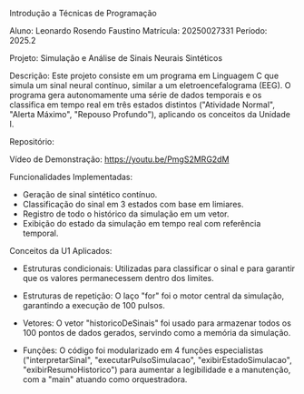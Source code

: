 Introdução a Técnicas de Programação

Aluno: Leonardo Rosendo Faustino
Matrícula: 20250027331
Período: 2025.2


Projeto: Simulação e Análise de Sinais Neurais Sintéticos

Descrição: 
	Este projeto consiste em um programa em Linguagem C que simula um sinal neural contínuo, similar a um eletroencefalograma (EEG). O programa gera autonomamente uma série de dados temporais e os classifica em tempo real em três estados distintos ("Atividade Normal", "Alerta Máximo", "Repouso Profundo"), aplicando os conceitos da Unidade I.

Repositório: 

Vídeo de Demonstração: https://youtu.be/PmgS2MRG2dM

Funcionalidades Implementadas:
- Geração de sinal sintético contínuo.
- Classificação do sinal em 3 estados com base em limiares.
- Registro de todo o histórico da simulação em um vetor.
- Exibição do estado da simulação em tempo real com referência temporal.

Conceitos da U1 Aplicados:
- Estruturas condicionais: Utilizadas para classificar o sinal e para garantir que os valores permanecessem dentro dos limites.
- Estruturas de repetição: O laço "for" foi o motor central da simulação, garantindo a execução de 100 pulsos.
- Vetores: O vetor "historicoDeSinais" foi usado para armazenar todos os 100 pontos de dados gerados, servindo como a memória da simulação.

- Funções: O código foi modularizado em 4 funções especialistas ("interpretarSinal", "executarPulsoSimulacao", "exibirEstadoSimulacao", "exibirResumoHistorico") para aumentar a legibilidade e a manutenção, com a "main" atuando como orquestradora.

